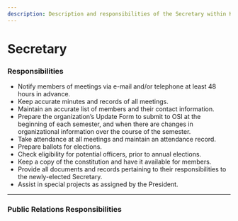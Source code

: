 ```yaml
---
description: Description and responsibilities of the Secretary within KSC.
---
```


# Secretary

### Responsibilities

* Notify members of meetings via e-mail and/or telephone at least 48 hours in advance.
* Keep accurate minutes and records of all meetings.
* Maintain an accurate list of members and their contact information.
* Prepare the organization’s Update Form to submit to OSI at the beginning of each semester, and when there are changes in organizational information over the course of the semester.
* Take attendance at all meetings and maintain an attendance record.
* Prepare ballots for elections.
* Check eligibility for potential officers, prior to annual elections.
* Keep a copy of the constitution and have it available for members.
* Provide all documents and records pertaining to their responsibilities to the newly-elected Secretary.
* Assist in special projects as assigned by the President.

***

### Public Relations Responsibilities
